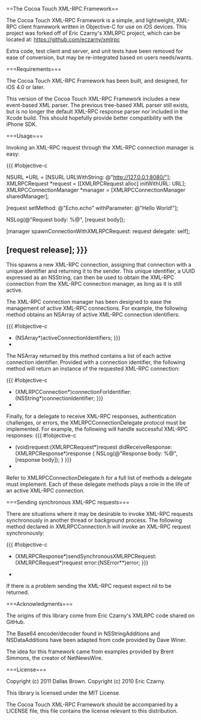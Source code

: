 ==The Cocoa Touch XML-RPC Framework==

The Cocoa Touch XML-RPC Framework is a simple, and lightweight, XML-RPC client
framework written in Objective-C for use on iOS devices.
This project was forked off of Eric Czarny's XMLRPC project, which can be located at: https://github.com/eczarny/xmlrpc

Extra code, test client and server, and unit tests have been removed for ease of conversion, but may be re-integrated based on users needs/wants.

===Requirements===

The Cocoa Touch XML-RPC Framework has been built, and designed, for iOS 4.0 or
later.

This version of the Cocoa Touch XML-RPC Framework includes a new event-based XML
parser. The previous tree-based XML parser still exists, but is no longer the
default XML-RPC response parser nor included in the Xcode build. This should
hopefully provide better compatibility with the iPhone SDK.

===Usage===

Invoking an XML-RPC request through the XML-RPC connection manager is easy:

{{{
#!objective-c

NSURL *URL = [NSURL URLWithString: @"http://127.0.0.1:8080/"];	
XMLRPCRequest *request = [[XMLRPCRequest alloc] initWithURL: URL];
XMLRPCConnectionManager *manager = [XMLRPCConnectionManager sharedManager];

[request setMethod: @"Echo.echo" withParameter: @"Hello World!"];

NSLog(@"Request body: %@", [request body]);

[manager spawnConnectionWithXMLRPCRequest: request delegate: self];

[request release];
}}}
-

This spawns a new XML-RPC connection, assigning that connection with a unique
identifier and returning it to the sender. This unique identifier, a UUID
expressed as an NSString, can then be used to obtain the XML-RPC connection from
the XML-RPC connection manager, as long as it is still active.

The XML-RPC connection manager has been designed to ease the management of
active XML-RPC connections. For example, the following method obtains an NSArray
of active XML-RPC connection identifiers:

{{{
#!objective-c

- (NSArray*)activeConnectionIdentifiers;
}}}
-

The NSArray returned by this method contains a list of each active connection
identifier. Provided with a connection identifier, the following method will
return an instance of the requested XML-RPC connection:

{{{
#!objective-c

- (XMLRPCConnection*)connectionForIdentifier:(NSString*)connectionIdentifier;
}}}
-

Finally, for a delegate to receive XML-RPC responses, authentication challenges,
or errors, the XMLRPCConnectionDelegate protocol must be implemented. For
example, the following will handle successful XML-RPC responses:
{{{
#!objective-c

- (void)request:(XMLRPCRequest*)request didReceiveResponse:(XMLRPCResponse*)response
{
    NSLog(@"Response body: %@", [response body]);
}
}}}
-

Refer to XMLRPCConnectionDelegate.h for a full list of methods a delegate must
implement. Each of these delegate methods plays a role in the life of an active
XML-RPC connection.

===Sending synchronous XML-RPC requests===

There are situations where it may be desirable to invoke XML-RPC requests
synchronously in another thread or background process. The following method
declared in XMLRPCConnection.h will invoke an XML-RPC request synchronously:

{{{
#!objective-c

+ (XMLRPCResponse*)sendSynchronousXMLRPCRequest:(XMLRPCRequest*)request error:(NSError**)error;
}}}
-

If there is a problem sending the XML-RPC request expect nil to be returned.

===Acknowledgments===

The origins of this library come from Eric Czarny's XMLRPC code shared on GitHub.

The Base64 encoder/decoder found in NSStringAdditions and NSDataAdditions have
been adapted from code provided by Dave Winer.

The idea for this framework came from examples provided by Brent Simmons, the
creator of NetNewsWire.

===License===

Copyright (c) 2011 Dallas Brown.
Copyright (c) 2010 Eric Czarny.

This library is licensed under the MIT License.

The Cocoa Touch XML-RPC Framework should be accompanied by a LICENSE file, this
file contains the license relevant to this distribution.